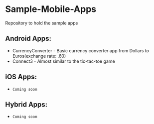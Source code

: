 # Sample-Mobile-Apps
Repository to hold the sample apps 

## Android Apps:
* CurrencyConverter - Basic currency converter app from Dollars to Euros(exchange rate: .60)
* Connect3 - Almost similar to the tic-tac-toe game

## iOS Apps:
* `Coming soon`

## Hybrid Apps:
* `Coming soon`

